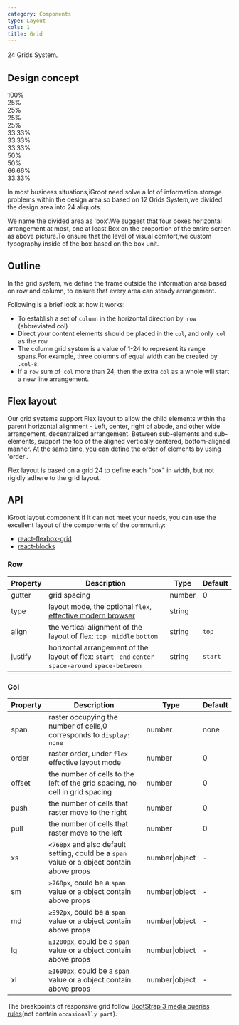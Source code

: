 ```yaml
---
category: Components
type: Layout
cols: 1
title: Grid
---
```


24 Grids System。

## Design concept

<div class="grid-demo">
<div class="ant-row demo-row">
  <div class="ant-col-24 demo-col demo-col-1">
    100%
  </div>
</div>
<div class="ant-row demo-row">
  <div class="ant-col-6 demo-col demo-col-2">
    25%
  </div>
  <div class="ant-col-6 demo-col demo-col-3">
    25%
  </div>
  <div class="ant-col-6 demo-col demo-col-2">
    25%
  </div>
  <div class="ant-col-6 demo-col demo-col-3">
    25%
  </div>
</div>
<div class="ant-row demo-row">
  <div class="ant-col-8 demo-col demo-col-4">
    33.33%
  </div>
  <div class="ant-col-8 demo-col demo-col-5">
    33.33%
  </div>
  <div class="ant-col-8 demo-col demo-col-4">
    33.33%
  </div>
</div>
<div class="ant-row demo-row">
  <div class="ant-col-12 demo-col demo-col-1">
    50%
  </div>
  <div class="ant-col-12 demo-col demo-col-3">
    50%
  </div>
</div>
<div class="ant-row demo-row">
  <div class="ant-col-16 demo-col demo-col-4">
    66.66%
  </div>
  <div class="ant-col-8 demo-col demo-col-5">
    33.33%
  </div>
</div>
</div>

In most business situations,iGroot need solve a lot of information storage problems within the design area,so based on 12 Grids System,we divided the design area into 24 aliquots.

We name the divided area as 'box'.We suggest that four boxes horizontal arrangement at most, one at least.Box on the proportion of the entire screen as above picture.To ensure that the level of visual comfort,we custom typography inside of the box based on the box unit.

## Outline

In the grid system, we define the frame outside the information area based on row and column, to ensure that every area can steady arrangement.

Following is a brief look at how it works:

* To establish a set of `column` in the horizontal direction by` row` (abbreviated col)
* Direct your content elements should be placed in the `col`, and only` col` as the `row`
* The column grid system is a value of 1-24 to represent its range spans.For example, three columns of equal width can be created by `.col-8`.
* If a `row` sum of` col` more than 24, then the extra `col` as a whole will start a new line arrangement.

## Flex layout

Our grid systems support Flex layout to allow the child elements within the parent horizontal alignment - Left, center, right of abode, and other wide arrangement, decentralized arrangement. Between sub-elements and sub-elements, support the top of the aligned vertically centered, bottom-aligned manner. At the same time, you can define the order of elements by using 'order'.

Flex layout is based on a grid 24 to define each "box" in width, but not rigidly adhere to the grid layout.

## API

iGroot layout component if it can not meet your needs, you can use the excellent layout of the components of the community:

- [react-flexbox-grid](http://roylee0704.github.io/react-flexbox-grid/)
- [react-blocks](http://whoisandie.github.io/react-blocks/)

### Row

| Property       | Description           | Type     | Default       |
|------------|-----------------|--------------------|-------------|
| gutter     | grid spacing   | number | 0        |
| type     | layout mode, the optional `flex`, [effective modern browser](http://caniuse.com/#search=flex) | string |         |
| align     | the vertical alignment of the layout of flex: `top` ` middle` `bottom`  | string | `top`      |
| justify   | horizontal arrangement of the layout of flex: `start` ` end` `center` ` space-around` `space-between`   | string | `start`        |

### Col

| Property       | Description           | Type     | Default       |
|------------|-----------------|--------------------|-------------|
| span     | raster occupying the number of cells,0 corresponds to `display: none`  | number | none        |
| order     | raster order, under `flex` effective layout mode   | number | 0        |
| offset     | the number of cells to the left of the grid spacing, no cell in grid spacing  | number | 0        |
| push     | the number of cells that raster move to the right | number | 0        |
| pull     | the number of cells that raster move to the left   | number | 0        |
| xs       | `<768px` and also default setting, could be a `span` value or a object contain above props | number\|object | - |
| sm       | `≥768px`, could be a `span` value or a object contain above props | number\|object | - |
| md       | `≥992px`, could be a `span` value or a object contain above props | number\|object | - |
| lg       | `≥1200px`, could be a `span` value or a object contain above props | number\|object | - |
| xl       | `≥1600px`, could be a `span` value or a object contain above props | number\|object | - |

The breakpoints of responsive grid follow [BootStrap 3 media queries rules](https://getbootstrap.com/docs/3.3/css/#responsive-utilities-classes)(not contain `occasionally part`).
